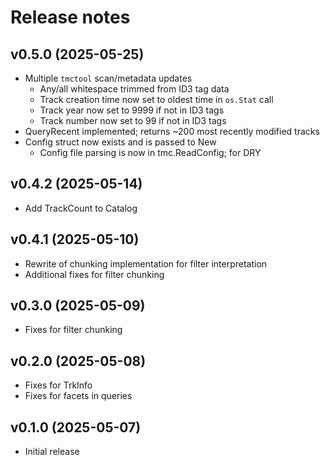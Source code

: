 # Release notes

## v0.5.0 (2025-05-25)

- Multiple `tmctool` scan/metadata updates
  - Any/all whitespace trimmed from ID3 tag data
  - Track creation time now set to oldest time in `os.Stat` call
  - Track year now set to 9999 if not in ID3 tags
  - Track number now set to 99 if not in ID3 tags
- QueryRecent implemented; returns ~200 most recently modified tracks
- Config struct now exists and is passed to New
  - Config file parsing is now in tmc.ReadConfig; for DRY


## v0.4.2 (2025-05-14)

- Add TrackCount to Catalog


## v0.4.1 (2025-05-10)

- Rewrite of chunking implementation for filter interpretation
- Additional fixes for filter chunking


## v0.3.0 (2025-05-09)

- Fixes for filter chunking


## v0.2.0 (2025-05-08)

- Fixes for TrkInfo
- Fixes for facets in queries


## v0.1.0 (2025-05-07)

- Initial release
